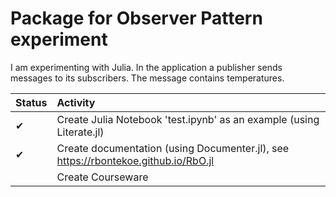 # Package for Observer Pattern experiment

I am experimenting with Julia. In the application a publisher sends messages to its subscribers. The message contains temperatures.

| Status   | Activity                                   |
| :---     | :---
| &#10004; | Create Julia Notebook 'test.ipynb' as an example (using Literate.jl) |
| &#10004; | Create documentation (using Documenter.jl), see https://rbontekoe.github.io/RbO.jl |
|          | Create Courseware |
